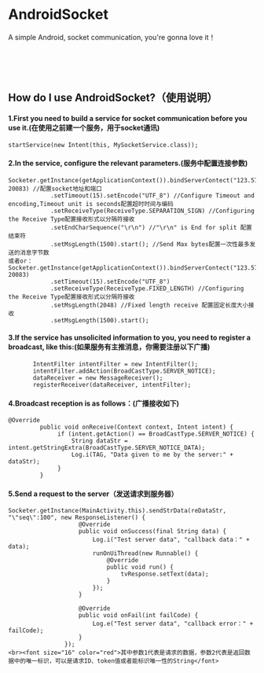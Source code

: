# AndroidSocket #
A simple Android, socket communication, you're gonna love it！<br><br><br><br><br>


How do I use AndroidSocket?（使用说明）
-----

#### 1.First you need to build a service for socket communication before you use it.(在使用之前建一个服务，用于socket通讯)<br>
    startService(new Intent(this, MySocketService.class));


#### 2.In the service, configure the relevant parameters.(服务中配置连接参数)<br>
    Socketer.getInstance(getApplicationContext()).bindServerContect("123.57.56.201", 20083) //配置socket地址和端口
                .setTimeout(15).setEncode("UTF_8") //Configure Timeout and encoding,Timeout unit is seconds配置超时时间与编码
                .setReceiveType(ReceiveType.SEPARATION_SIGN) //Configuring the Receive Type配置接收形式以分隔符接收
                .setEndCharSequence("\r\n") //"\r\n" is End for split 配置结束符
                .setMsgLength(1500).start(); //Send Max bytes配置一次性最多发送的消息字节数
    或者or：
    Socketer.getInstance(getApplicationContext()).bindServerContect("123.57.56.201", 20083)
                .setTimeout(15).setEncode("UTF_8")
                .setReceiveType(ReceiveType.FIXED_LENGTH) //Configuring the Receive Type配置接收形式以分隔符接收
                .setMsgLength(2048) //Fixed length receive 配置固定长度大小接收
                .setMsgLength(1500).start();


#### 3.If the service has unsolicited information to you, you need to register a broadcast, like this:(如果服务有主推消息，你需要注册以下广播)<br>
           IntentFilter intentFilter = new IntentFilter();
           intentFilter.addAction(BroadCastType.SERVER_NOTICE);
           dataReceiver = new MessageReceiver();
           registerReceiver(dataReceiver, intentFilter);


#### 4.Broadcast reception is as follows：(广播接收如下)<br>
    @Override
             public void onReceive(Context context, Intent intent) {
                  if (intent.getAction() == BroadCastType.SERVER_NOTICE) {
                      String dataStr = intent.getStringExtra(BroadCastType.SERVER_NOTICE_DATA);
                      Log.i(TAG, "Data given to me by the server:" + dataStr);
                  }
             }


#### 5.Send a request to the server（发送请求到服务器）<br>
    Socketer.getInstance(MainActivity.this).sendStrData(reDataStr, "\"seq\":100", new ResponseListener() {
                        @Override
                        public void onSuccess(final String data) {
                            Log.i("Test server data", "callback data：" + data);
                            runOnUiThread(new Runnable() {
                                @Override
                                public void run() {
                                    tvResponse.setText(data);
                                }
                            });
                        }

                        @Override
                        public void onFail(int failCode) {
                            Log.e("Test server data", "callback error：" + failCode);
                        }
                    });
    <br><font size="16" color="red">其中参数1代表是请求的数据，参数2代表是返回数据中的唯一标识，可以是请求ID、token值或者能标识唯一性的String</font>